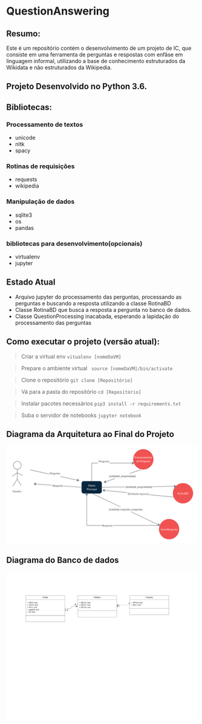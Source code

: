 # QuestionAnswering

## Resumo:
  Este é um repositório contém o desenvolvimento de um projeto de IC, que consiste em uma ferramenta de perguntas e respostas com enfâse em linguagem informal, utilizando a base de conhecimento estruturados da Wikidata e não estruturados da Wikipedia.

## Projeto Desenvolvido no Python 3.6.

## Bibliotecas:
### Processamento de textos
- unicode
- nltk
- spacy

### Rotinas de requisições
- requests
- wikipedia
### Manipulação de dados
- sqlite3
- os
- pandas
### bibliotecas para desenvolvimento(opcionais)
- virtualenv
- jupyter

## Estado Atual
- Arquivo jupyter do processamento das perguntas, processando as perguntas e buscando a resposta utilizando a classe RotinaBD
- Classe RotinaBD que busca a resposta a pergunta no banco de dados.
- Classe QuestionProcessing inacabada, esperando a lapidação do processamento das perguntas

## Como executar o projeto (versão atual):

> Criar a virtual env ```vitualenv [nomeDaVM]```

> Prepare o ambiente virtual ``` source [nomeDaVM]/bin/activate```

> Clone o repositório ```git clone [Repositório]```

> Vá para a pasta do repositório ```cd [Repositório]```

> Instalar pacotes necessários ```pip3 install -r requirements.txt```

> Suba o servidor de notebooks ```jupyter notebook```

## Diagrama da Arquitetura ao Final do Projeto 
![Screenshot](ArquiteturaDoProjeto.jpg)

## Diagrama do Banco de dados
![Screenshot](notebook/database/database%20IC.jpeg)

